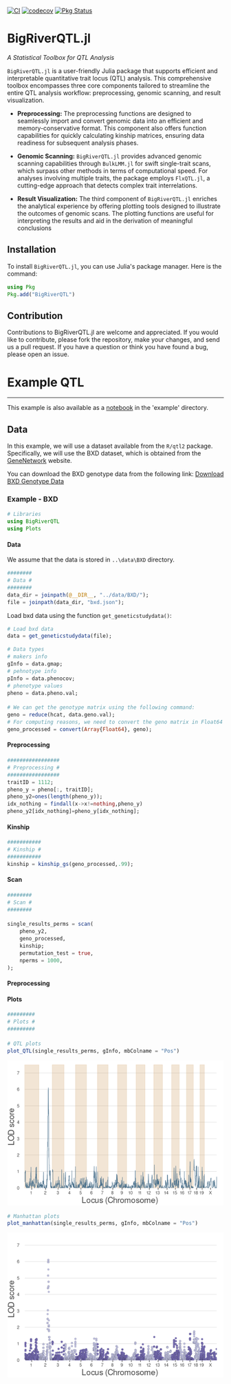 [![CI](https://github.com/senresearch/BigRiverQTL.jl/actions/workflows/ci.yml/badge.svg?branch=testing)](https://github.com/senresearch/BigRiverQTL.jl/actions/workflows/ci.yml)
[![codecov](https://codecov.io/gh/senresearch/BigRiverQTL.jl/branch/testing/graph/badge.svg?token=uHM6utUQoi)](https://codecov.io/gh/senresearch/BigRiverQTL.jl)
[![Pkg Status](https://www.repostatus.org/badges/latest/active.svg)](https://www.repostatus.org/#active)


# BigRiverQTL.jl

*A Statistical Toolbox for QTL Analysis*

`BigRiverQTL.jl` is a user-friendly Julia package that supports
efficient and interpretable quantitative trait locus (QTL)
analysis. This comprehensive toolbox encompasses three core components
tailored to streamline the entire QTL analysis workflow:
preprocessing, genomic scanning, and result visualization.

- **Preprocessing:** The preprocessing functions are designed to
  seamlessly import and convert genomic data into an efficient and
  memory-conservative format. This component also offers function
  capabilities for quickly calculating kinship matrices, ensuring data
  readiness for subsequent analysis phases.

- **Genomic Scanning:** `BigRiverQTL.jl` provides advanced genomic
  scanning capabilities through `BulkLMM.jl` for swift single-trait
  scans, which surpass other methods in terms of computational
  speed. For analyses involving multiple traits, the package employs
  `FlxQTL.jl`, a cutting-edge approach that detects complex trait
  interrelations.

- **Result Visualization:** The third component of `BigRiverQTL.jl`
  enriches the analytical experience by offering plotting tools
  designed to illustrate the outcomes of genomic scans. The plotting
  functions are useful for interpreting the results and aid in the
  derivation of meaningful conclusions


## Installation

To install `BigRiverQTL.jl`, you can use Julia's package manager. Here
is the command:

```julia
using Pkg
Pkg.add("BigRiverQTL")
```



## Contribution

Contributions to BigRiverQTL.jl are welcome and appreciated. If you
would like to contribute, please fork the repository, make your
changes, and send us a pull request.  If you have a question or think
you have found a bug, please open an issue.


# Example QTL
___

This example is also available as a
[notebook](example/example_qtl.ipynb) in the 'example' directory.

## Data

In this example, we will use a dataset available from the `R/qtl2`
package. Specifically, we will use the BXD dataset, which is obtained
from the [GeneNetwork](https://genenetwork.org/) website.

You can download the BXD genotype data from the following link:
[Download BXD Genotype
Data](https://raw.githubusercontent.com/rqtl/qtl2data/master/BXD/bxd.zip)


### Example - BXD 


```julia
# Libraries
using BigRiverQTL
using Plots
```

#### Data

We assume that the data is stored in `..\data\BXD` directory.


```julia
########
# Data #
########
data_dir = joinpath(@__DIR__, "../data/BXD/");
file = joinpath(data_dir, "bxd.json");
```

Load bxd data using the function `get_geneticstudydata()`: 


```julia
# Load bxd data
data = get_geneticstudydata(file);
```


```julia
# Data types
# makers info 
gInfo = data.gmap;
# pehnotype info 
pInfo = data.phenocov;
# phenotype values 
pheno = data.pheno.val;

# We can get the genotype matrix using the following command:
geno = reduce(hcat, data.geno.val);
# For computing reasons, we need to convert the geno matrix in Float64
geno_processed = convert(Array{Float64}, geno);
```

#### Preprocessing


```julia
#################
# Preprocessing #
#################
traitID = 1112;
pheno_y = pheno[:, traitID];
pheno_y2=ones(length(pheno_y));
idx_nothing = findall(x->x!=nothing,pheno_y)
pheno_y2[idx_nothing]=pheno_y[idx_nothing];
```

#### Kinship


```julia
###########
# Kinship #
###########
kinship = kinship_gs(geno_processed,.99);
```

#### Scan


```julia
########
# Scan #
########

single_results_perms = scan(
	pheno_y2,
	geno_processed,
	kinship;
	permutation_test = true,
	nperms = 1000,
);
```

#### Preprocessing

#### Plots


```julia
#########
# Plots #
#########

# QTL plots
plot_QTL(single_results_perms, gInfo, mbColname = "Pos")

```
![image](images/QTL_example.png)

```julia
# Manhattan plots
plot_manhattan(single_results_perms, gInfo, mbColname = "Pos")
```
![image](images/manhattan_example.png)
